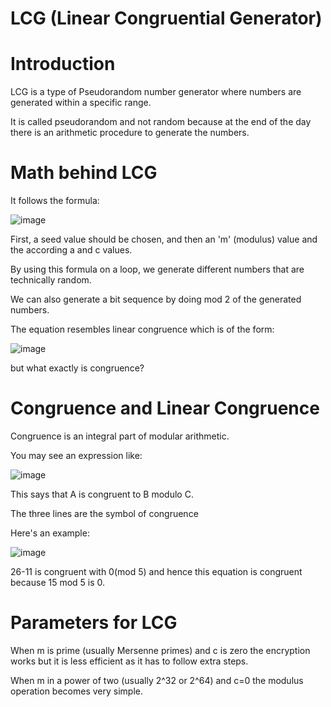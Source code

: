 # LCG (Linear Congruential Generator)

  # Introduction
  LCG is a type of Pseudorandom number generator where numbers are generated within a specific range.
  
  It is called pseudorandom and not random because at the end of the day there is an arithmetic procedure to generate the numbers.

  # Math behind LCG
  It follows the formula:

  ![image](https://github.com/Snapskillz123/LCG/assets/149099858/1184b621-6241-43cb-81d6-cecdb3ca4646)

  First, a seed value should be chosen, and then an 'm' (modulus) value and the according a and c values.

  By using this formula on a loop, we generate different numbers that are technically random.

  We can also generate a bit sequence by doing mod 2 of the generated numbers.
  
  The equation resembles linear congruence which is of the form:

  ![image](https://github.com/Snapskillz123/LCG/assets/149099858/e01d6992-0a34-4df3-851b-a224de4a7a79)

  but what exactly is congruence?
  
  # Congruence and Linear Congruence
  
  Congruence is an integral part of modular arithmetic.

  You may see an expression like:

  ![image](https://github.com/Snapskillz123/LCG/assets/149099858/c659b35f-b320-4d89-ab13-38d61f73845f)

  This says that A is congruent to B modulo C.

  The three lines are the symbol of congruence

  Here's an example:
  
  ![image](https://github.com/Snapskillz123/LCG/assets/149099858/ffafc168-0432-4e60-92a5-7c1c6ed5bcd7)

  26-11 is congruent with 0(mod 5) and hence this equation is congruent because 15 mod 5 is 0.

  # Parameters for LCG

  When m is prime (usually Mersenne primes) and c is zero the encryption works but it is less efficient as it has to follow extra steps.

  When m in a power of two (usually 2^32 or 2^64) and c=0 the modulus operation becomes very simple.

  

  

 
 

  



  
